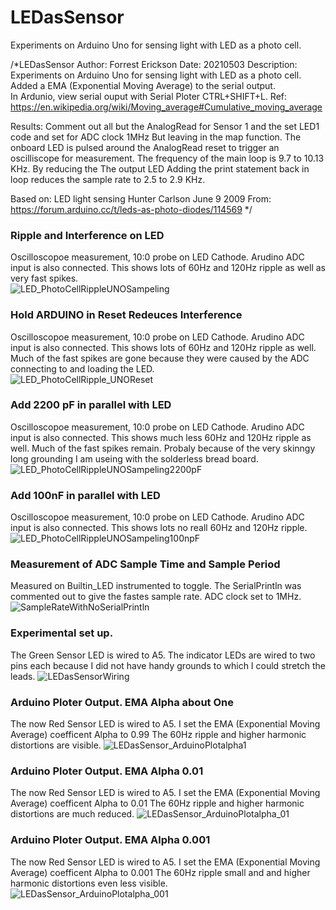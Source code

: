 # LEDasSensor
Experiments on Arduino Uno for sensing light with LED as a photo cell.


/*LEDasSensor
   Author: Forrest Erickson
   Date: 20210503
   Description: Experiments on Arduino Uno for sensing light with LED as a photo cell.
   Added a EMA (Exponential Moving Average) to the serial output.  
   In Ardunio, view serial ouput with Serial Ploter CTRL+SHIFT+L. 
   Ref: https://en.wikipedia.org/wiki/Moving_average#Cumulative_moving_average

   Results:
   Comment out all but the AnalogRead for Sensor 1 and the set LED1 code and set for ADC clock 1MHz
   But leaving in the map function.
   The onboard LED is pulsed around the AnalogRead reset to trigger an oscilliscope for measurement.
   The frequency of the main loop is 9.7 to 10.13 KHz. 
   By reducing the The output LED 
   Adding the print statement back in loop reduces the sample rate to 2.5 to 2.9 KHz.

   Based on:
   LED light sensing
   Hunter Carlson
   June 9 2009
   From: https://forum.arduino.cc/t/leds-as-photo-diodes/114569
*/


###  Ripple and Interference on LED
Oscilloscopoe measurement, 10:0 probe on LED Cathode. Arudino ADC input is also connected.
This shows lots of 60Hz and 120Hz ripple as well as very fast spikes.   
![LED_PhotoCellRippleUNOSampeling](LED_PhotoCellRippleUNOSampeling.png)


###  Hold ARDUINO in Reset Redeuces Interference
Oscilloscopoe measurement, 10:0 probe on LED Cathode. Arudino ADC input is also connected.
This shows lots of 60Hz and 120Hz ripple as well. Much of the fast spikes are gone because they were caused by the ADC connecting to and loading the LED.  
![LED_PhotoCellRipple_UNOReset](LED_PhotoCellRipple_UNOReset.png)


###  Add 2200 pF in parallel with LED
Oscilloscopoe measurement, 10:0 probe on LED Cathode. 
Arudino ADC input is also connected.
This shows much less 60Hz and 120Hz ripple as well. Much of the fast spikes remain. Probaly because of the very skinngy long grounding I am useing with the solderless bread board.
![LED_PhotoCellRippleUNOSampeling2200pF](LED_PhotoCellRippleUNOSampeling2200pF.png)

###  Add 100nF in parallel with LED
Oscilloscopoe measurement, 10:0 probe on LED Cathode. 
Arudino ADC input is also connected.
This shows lots no reall 60Hz and 120Hz ripple.
![LED_PhotoCellRippleUNOSampeling100npF](LED_PhotoCellRippleUNOSampeling100npF.png)


###  Measurement of ADC Sample Time and Sample Period
Measured on Builtin_LED instrumented to toggle. 
The SerialPrintln was commented out to give the fastes sample rate.
ADC clock set to 1MHz.
![SampleRateWithNoSerialPrintln](SampleRateWithNoSerialPrintln.png)


###  Experimental set up.
The Green Sensor LED is wired to A5.
The indicator LEDs are wired to two pins each because I did not have handy grounds to which I could stretch the leads.
![LEDasSensorWiring](LEDasSensorWiring.jpg)


###  Arduino Ploter Output. EMA Alpha about One
The now Red Sensor LED is wired to A5.
I set the EMA (Exponential Moving Average) coefficent Alpha to 0.99
The 60Hz ripple and higher harmonic distortions are visible.
![LEDasSensor_ArduinoPlotalpha1](LEDasSensor_ArduinoPlotalpha1.gif)


###  Arduino Ploter Output. EMA Alpha 0.01
The now Red Sensor LED is wired to A5.
I set the EMA (Exponential Moving Average) coefficent Alpha to 0.01
The 60Hz ripple and higher harmonic distortions are much reduced.
![LEDasSensor_ArduinoPlotalpha_01](LEDasSensor_ArduinoPlotalpha_01.gif)

###  Arduino Ploter Output. EMA Alpha 0.001
The now Red Sensor LED is wired to A5.
I set the EMA (Exponential Moving Average) coefficent Alpha to 0.001
The 60Hz ripple small and and higher harmonic distortions even less visible.
![LEDasSensor_ArduinoPlotalpha_001](LEDasSensor_ArduinoPlotalpha_001.gif)





